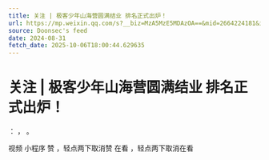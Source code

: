 ```yaml
---
title: 关注 | 极客少年山海营圆满结业 排名正式出炉！
url: https://mp.weixin.qq.com/s?__biz=MzA5MzE5MDAzOA==&mid=2664224181&idx=6&sn=b49b8383cd3a433798b2c739b4ee7b67
source: Doonsec's feed
date: 2024-08-31
fetch_date: 2025-10-06T18:00:44.629635
---
```


# 关注 | 极客少年山海营圆满结业 排名正式出炉！

：
，
。

视频
小程序
赞
，轻点两下取消赞
在看
，轻点两下取消在看